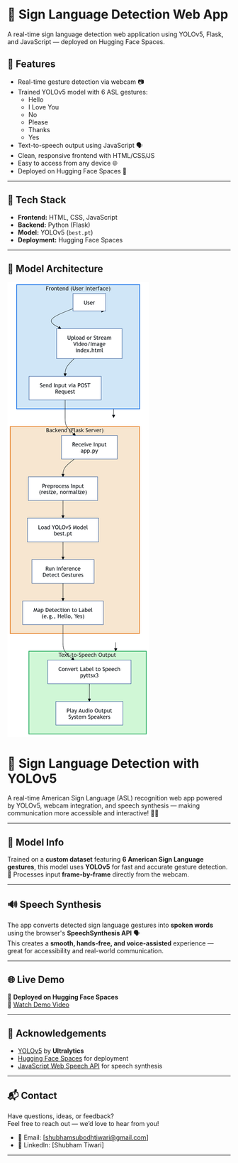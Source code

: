 # 🤟 Sign Language Detection Web App

A real-time sign language detection web application using YOLOv5, Flask, and JavaScript — deployed on Hugging Face Spaces.

## 🌟 Features

- Real-time gesture detection via webcam 📷
- Trained YOLOv5 model with 6 ASL gestures:
  - Hello
  - I Love You
  - No
  - Please
  - Thanks
  - Yes
- Text-to-speech output using JavaScript 🗣️
- Clean, responsive frontend with HTML/CSS/JS
- Easy to access from any device 🌐
- Deployed on Hugging Face Spaces 🚀

---

## 🔧 Tech Stack

- **Frontend:** HTML, CSS, JavaScript
- **Backend:** Python (Flask)
- **Model:** YOLOv5 (`best.pt`)
- **Deployment:** Hugging Face Spaces

---
## 🧠 Model Architecture

![Model Flowchart](templates/model_flowchart.png)


# 🧠 Sign Language Detection with YOLOv5

A real-time American Sign Language (ASL) recognition web app powered by YOLOv5, webcam integration, and speech synthesis — making communication more accessible and interactive! 🤟✨

---

## 🧠 Model Info

Trained on a **custom dataset** featuring **6 American Sign Language gestures**, this model uses **YOLOv5** for fast and accurate gesture detection.  
🔁 Processes input **frame-by-frame** directly from the webcam.

---

## 🔊 Speech Synthesis

The app converts detected sign language gestures into **spoken words** using the browser's **SpeechSynthesis API** 🗣️  
This creates a **smooth, hands-free, and voice-assisted** experience — great for accessibility and real-world communication.

---

## 🌐 Live Demo

🚀 **Deployed on Hugging Face Spaces**  
🎥 [Watch Demo Video](demo.mp4)

---

## 🙌 Acknowledgements

- [YOLOv5](https://github.com/ultralytics/yolov5) by **Ultralytics**
- [Hugging Face Spaces](https://huggingface.co/spaces) for deployment
- [JavaScript Web Speech API](https://developer.mozilla.org/en-US/docs/Web/API/Web_Speech_API) for speech synthesis

---

## 📬 Contact

Have questions, ideas, or feedback?  
Feel free to reach out — we’d love to hear from you!
- 📧 Email: [shubhamsubodhtiwari@gmail.com]
- 💼 LinkedIn: [Shubham Tiwari]
---
